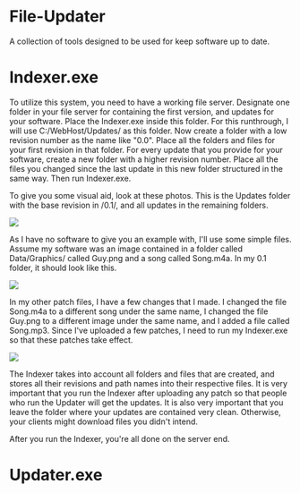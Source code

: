 # File-Updater
A collection of tools designed to be used for keep software up to date.

# Indexer.exe
To utilize this system, you need to have a working file server. Designate one folder in your file server for containing the first version, and updates for your software. Place the Indexer.exe inside this folder. For this runthrough, I will use C:/WebHost/Updates/ as this folder. Now create a folder with a low revision number as the name like "0.0". Place all the folders and files for your first revision in that folder. For every update that you provide for your software, create a new folder with a higher revision number. Place all the files you changed since the last update in this new folder structured in the same way. Then run Indexer.exe.


To give you some visual aid, look at these photos. This is the Updates folder with the base revision in /0.1/, and all updates in the remaining folders.

<img src="http://i.imgur.com/11juJxO.png"/>

As I have no software to give you an example with, I'll use some simple files. Assume my software was an image contained in a folder called Data/Graphics/ called Guy.png and a song called Song.m4a. In my 0.1 folder, it should look like this.

<img src="http://i.imgur.com/GRkXdBh.png"/>

In my other patch files, I have a few changes that I made. I changed the file Song.m4a to a different song under the same name, I changed the file Guy.png to a different image under the same name, and I added a file called Song.mp3. Since I've uploaded a few patches, I need to run my Indexer.exe so that these patches take effect.

<img src="http://i.imgur.com/QV3JrI6.png"/>

The Indexer takes into account all folders and files that are created, and stores all their revisions and path names into their respective files. It is very important that you run the Indexer after uploading any patch so that people who run the Updater will get the updates. It is also very important that you leave the folder where your updates are contained very clean. Otherwise, your clients might download files you didn't intend.

After you run the Indexer, you're all done on the server end.



# Updater.exe
